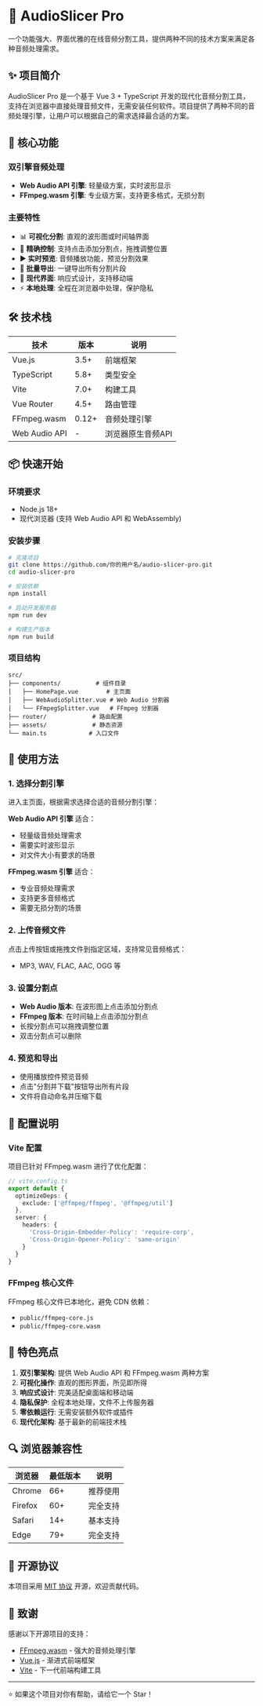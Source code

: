 # 🎵 AudioSlicer Pro

一个功能强大、界面优雅的在线音频分割工具，提供两种不同的技术方案来满足各种音频处理需求。

## ✨ 项目简介

AudioSlicer Pro 是一个基于 Vue 3 + TypeScript 开发的现代化音频分割工具，支持在浏览器中直接处理音频文件，无需安装任何软件。项目提供了两种不同的音频处理引擎，让用户可以根据自己的需求选择最合适的方案。

## 🚀 核心功能

### 双引擎音频处理
- **Web Audio API 引擎**: 轻量级方案，实时波形显示
- **FFmpeg.wasm 引擎**: 专业级方案，支持更多格式，无损分割

### 主要特性
- 📊 **可视化分割**: 直观的波形图或时间轴界面
- 🎯 **精确控制**: 支持点击添加分割点，拖拽调整位置
- ▶️ **实时预览**: 音频播放功能，预览分割效果
- 💾 **批量导出**: 一键导出所有分割片段
- 🎨 **现代界面**: 响应式设计，支持移动端
- ⚡ **本地处理**: 全程在浏览器中处理，保护隐私

## 🛠️ 技术栈

| 技术 | 版本 | 说明 |
|------|------|------|
| Vue.js | 3.5+ | 前端框架 |
| TypeScript | 5.8+ | 类型安全 |
| Vite | 7.0+ | 构建工具 |
| Vue Router | 4.5+ | 路由管理 |
| FFmpeg.wasm | 0.12+ | 音频处理引擎 |
| Web Audio API | - | 浏览器原生音频API |

## 📦 快速开始

### 环境要求
- Node.js 18+ 
- 现代浏览器 (支持 Web Audio API 和 WebAssembly)

### 安装步骤
```bash
# 克隆项目
git clone https://github.com/你的用户名/audio-slicer-pro.git
cd audio-slicer-pro

# 安装依赖
npm install

# 启动开发服务器
npm run dev

# 构建生产版本
npm run build
```

### 项目结构
```
src/
├── components/          # 组件目录
│   ├── HomePage.vue        # 主页面
│   ├── WebAudioSplitter.vue # Web Audio 分割器
│   └── FFmpegSplitter.vue   # FFmpeg 分割器
├── router/             # 路由配置
├── assets/             # 静态资源
└── main.ts            # 入口文件
```

## 🎯 使用方法

### 1. 选择分割引擎
进入主页面，根据需求选择合适的音频分割引擎：

**Web Audio API 引擎** 适合：
- 轻量级音频处理需求
- 需要实时波形显示
- 对文件大小有要求的场景

**FFmpeg.wasm 引擎** 适合：
- 专业音频处理需求
- 支持更多音频格式
- 需要无损分割的场景

### 2. 上传音频文件
点击上传按钮或拖拽文件到指定区域，支持常见音频格式：
- MP3, WAV, FLAC, AAC, OGG 等

### 3. 设置分割点
- **Web Audio 版本**: 在波形图上点击添加分割点
- **FFmpeg 版本**: 在时间轴上点击添加分割点
- 长按分割点可以拖拽调整位置
- 双击分割点可以删除

### 4. 预览和导出
- 使用播放控件预览音频
- 点击"分割并下载"按钮导出所有片段
- 文件将自动命名并压缩下载

## 🔧 配置说明

### Vite 配置
项目已针对 FFmpeg.wasm 进行了优化配置：
```typescript
// vite.config.ts
export default {
  optimizeDeps: {
    exclude: ['@ffmpeg/ffmpeg', '@ffmpeg/util']
  },
  server: {
    headers: {
      'Cross-Origin-Embedder-Policy': 'require-corp',
      'Cross-Origin-Opener-Policy': 'same-origin'
    }
  }
}
```

### FFmpeg 核心文件
FFmpeg 核心文件已本地化，避免 CDN 依赖：
- `public/ffmpeg-core.js`
- `public/ffmpeg-core.wasm`

## 🌟 特色亮点

1. **双引擎架构**: 提供 Web Audio API 和 FFmpeg.wasm 两种方案
2. **可视化操作**: 直观的图形界面，所见即所得
3. **响应式设计**: 完美适配桌面端和移动端
4. **隐私保护**: 全程本地处理，文件不上传服务器
5. **零依赖运行**: 无需安装额外软件或插件
6. **现代化架构**: 基于最新的前端技术栈

## 🔍 浏览器兼容性

| 浏览器 | 最低版本 | 说明 |
|--------|----------|------|
| Chrome | 66+ | 推荐使用 |
| Firefox | 60+ | 完全支持 |
| Safari | 14+ | 基本支持 |
| Edge | 79+ | 完全支持 |

## 📄 开源协议

本项目采用 [MIT 协议](LICENSE) 开源，欢迎贡献代码。

## 🙏 致谢

感谢以下开源项目的支持：
- [FFmpeg.wasm](https://github.com/ffmpegwasm/ffmpeg.wasm) - 强大的音频处理引擎
- [Vue.js](https://vuejs.org/) - 渐进式前端框架
- [Vite](https://vitejs.dev/) - 下一代前端构建工具

---
⭐ 如果这个项目对你有帮助，请给它一个 Star！
